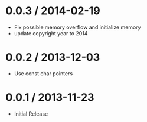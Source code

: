 
0.0.3 / 2014-02-19 
==================

 * Fix possible memory overflow and initialize memory
 * update copyright year to 2014

0.0.2 / 2013-12-03
==================

  * Use const char pointers

0.0.1 / 2013-11-23
==================

  * Initial Release
